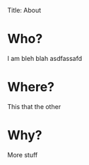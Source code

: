 Title: About

Who?
====

I am bleh blah asdfassafd


Where?
======

This that the other


Why?
====

More stuff

